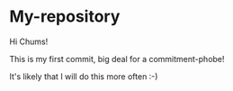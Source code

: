 # My-repository

Hi Chums!

This is my first commit, big deal for a commitment-phobe!

It's likely that I will do this more often :-)

